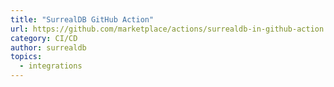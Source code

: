 ```yaml
---
title: "SurrealDB GitHub Action"
url: https://github.com/marketplace/actions/surrealdb-in-github-action
category: CI/CD
author: surrealdb
topics:
  - integrations
---
```


